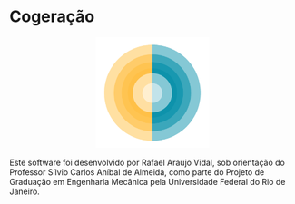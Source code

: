 # Cogeração

<p align="center">
	<a href="https://github.com/rafael-vidal/cogeracao/raw/master/dist/Cogeracao_v1.0.exe">
	<img src="inc/icon/logo_png.png" width="200">
	</a>
</p>

<p>Este software foi desenvolvido por Rafael Araujo Vidal, sob orientação do Professor Sílvio Carlos Aníbal de Almeida, como parte do Projeto de Graduação em Engenharia Mecânica pela Universidade Federal do Rio de Janeiro.</p>